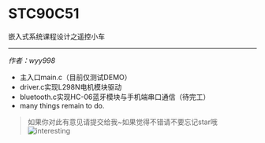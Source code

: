 # STC90C51
嵌入式系统课程设计之遥控小车
***
*作者：wyy998*
* 主入口main.c（目前仅测试DEMO）
* driver.c实现L298N电机模块驱动
* bluetooth.c实现HC-06蓝牙模块与手机端串口通信（待完工）
* many things remain to do.
> 如果你对此有意见请提交给我~如果觉得不错请不要忘记star哦
![interesting](http://pic.veryhuo.com/allimg/1604/0ST25A4-5.jpg)
